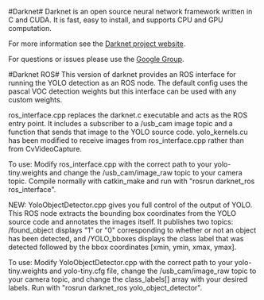 #Darknet#
Darknet is an open source neural network framework written in C and CUDA. It is fast, easy to install, and supports CPU and GPU computation.

For more information see the [Darknet project website](http://pjreddie.com/darknet).

For questions or issues please use the [Google Group](https://groups.google.com/forum/#!forum/darknet).

#Darknet ROS#
This version of darknet provides an ROS interface for running the YOLO detection as an ROS node.  The default config uses the pascal VOC detection weights but this interface can be used with any custom weights.

ros_interface.cpp replaces the darknet.c executable and acts as the ROS entry point.  It includes a subscriber to a /usb_cam image topic and a function that sends that image to the YOLO source code.  yolo_kernels.cu has been modified to receive images from ros_interface.cpp rather than from CvVideoCapture.

To use: Modify ros_interface.cpp with the correct path to your yolo-tiny.weights and change the /usb_cam/image_raw topic to your camera topic.  Compile normally with catkin_make and run with "rosrun darknet_ros ros_interface".

NEW: YoloObjectDetector.cpp gives you full control of the output of YOLO.  This ROS node extracts the bounding box coordinates from the YOLO source code and annotates the images itself.  It publishes two topics: /found_object displays "1" or "0" corresponding to whether or not an object has been detected, and /YOLO_bboxes displays the class label that was detected followed by the bbox coordinates [xmin, ymin, xmax, ymax]. 

To use: Modify YoloObjectDetector.cpp with the correct path to your yolo-tiny.weights and yolo-tiny.cfg file, change the /usb_cam/image_raw topic to your camera topic, and change the class_labels[] array with your desired labels.  Run with "rosrun darknet_ros yolo_object_detector".



